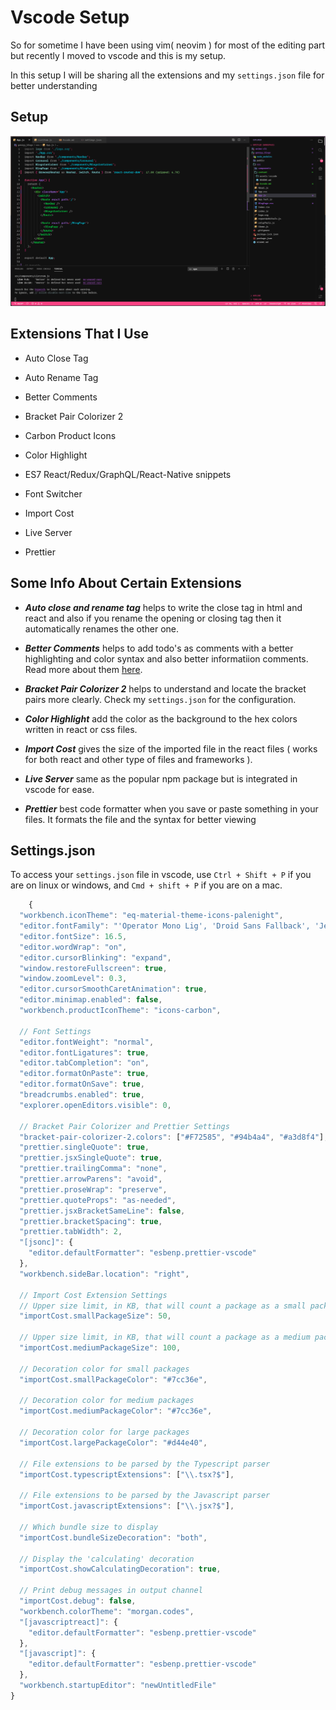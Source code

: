 # Vscode Setup

So for sometime I have been using vim( neovim ) for most of the editing part but recently I moved to vscode and this is my setup.

In this setup I will be sharing all the extensions and my `settings.json` file for better understanding

## Setup

![](./assets/vscode/vscode.png)

## Extensions That I Use

- Auto Close Tag 

- Auto Rename Tag 

- Better Comments 

- Bracket Pair Colorizer 2 

- Carbon Product Icons 

- Color Highlight 

- ES7 React/Redux/GraphQL/React-Native snippets 

- Font Switcher 

- Import Cost 

- Live Server 

- Prettier 

## Some Info About Certain Extensions

* ***Auto close and rename tag*** helps to write the close tag in html and react and also if you rename the opening or closing tag then it automatically renames the other one.

* ***Better Comments*** helps to add todo's as comments with a better highlighting and color syntax and also better informatiion comments. Read more about them [here](https://github.com/aaron-bond/better-comments).

* ***Bracket Pair Colorizer 2*** helps to understand and locate the bracket pairs more clearly. Check my `settings.json` for the configuration.

* ***Color Highlight*** add the color as the background to the hex colors written in react or css files.

* ***Import Cost*** gives the size of the imported file in the react files ( works for both react and other type of files and frameworks ).

* ***Live Server*** same as the popular npm package but is integrated in vscode for ease.

* ***Prettier*** best code formatter when you save or paste something in your files. It formats the file and the syntax for better viewing

## Settings.json

To access your `settings.json` file in vscode, use `Ctrl + Shift + P` if you are on linux or windows, and `Cmd + shift + P` if you are on a mac.

```javascript
    {
  "workbench.iconTheme": "eq-material-theme-icons-palenight",
  "editor.fontFamily": "'Operator Mono Lig', 'Droid Sans Fallback', 'JetBrainsMono Nerd Font', monospace",
  "editor.fontSize": 16.5,
  "editor.wordWrap": "on",
  "editor.cursorBlinking": "expand",
  "window.restoreFullscreen": true,
  "window.zoomLevel": 0.3,
  "editor.cursorSmoothCaretAnimation": true,
  "editor.minimap.enabled": false,
  "workbench.productIconTheme": "icons-carbon",

  // Font Settings
  "editor.fontWeight": "normal",
  "editor.fontLigatures": true,
  "editor.tabCompletion": "on",
  "editor.formatOnPaste": true,
  "editor.formatOnSave": true,
  "breadcrumbs.enabled": true,
  "explorer.openEditors.visible": 0,

  // Bracket Pair Colorizer and Prettier Settings
  "bracket-pair-colorizer-2.colors": ["#F72585", "#94b4a4", "#a3d8f4"],
  "prettier.singleQuote": true,
  "prettier.jsxSingleQuote": true,
  "prettier.trailingComma": "none",
  "prettier.arrowParens": "avoid",
  "prettier.proseWrap": "preserve",
  "prettier.quoteProps": "as-needed",
  "prettier.jsxBracketSameLine": false,
  "prettier.bracketSpacing": true,
  "prettier.tabWidth": 2,
  "[jsonc]": {
    "editor.defaultFormatter": "esbenp.prettier-vscode"
  },
  "workbench.sideBar.location": "right",

  // Import Cost Extension Settings
  // Upper size limit, in KB, that will count a package as a small package
  "importCost.smallPackageSize": 50,

  // Upper size limit, in KB, that will count a package as a medium package
  "importCost.mediumPackageSize": 100,

  // Decoration color for small packages
  "importCost.smallPackageColor": "#7cc36e",

  // Decoration color for medium packages
  "importCost.mediumPackageColor": "#7cc36e",

  // Decoration color for large packages
  "importCost.largePackageColor": "#d44e40",

  // File extensions to be parsed by the Typescript parser
  "importCost.typescriptExtensions": ["\\.tsx?$"],

  // File extensions to be parsed by the Javascript parser
  "importCost.javascriptExtensions": ["\\.jsx?$"],

  // Which bundle size to display
  "importCost.bundleSizeDecoration": "both",

  // Display the 'calculating' decoration
  "importCost.showCalculatingDecoration": true,

  // Print debug messages in output channel
  "importCost.debug": false,
  "workbench.colorTheme": "morgan.codes",
  "[javascriptreact]": {
    "editor.defaultFormatter": "esbenp.prettier-vscode"
  },
  "[javascript]": {
    "editor.defaultFormatter": "esbenp.prettier-vscode"
  },
  "workbench.startupEditor": "newUntitledFile"
}

```